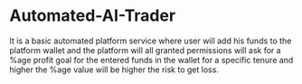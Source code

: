 # Automated-AI-Trader
It is a basic automated platform service where user will add his funds to the platform wallet and the platform will all granted permissions will ask for a %age profit goal for the entered funds in the wallet for a specific tenure and higher the %age value will be higher the risk to get loss.
